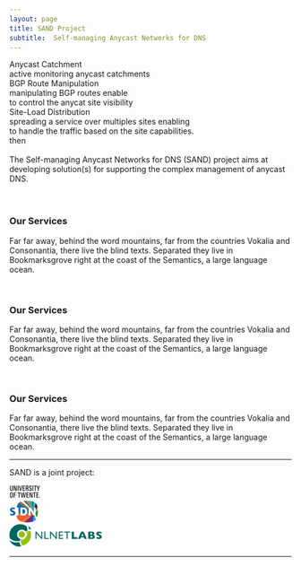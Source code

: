 ```yaml
---
layout: page
title: SAND Project
subtitle:  Self-managing Anycast Networks for DNS
---
```



<div class="wrapper">
  <div class="box a"> Anycast Catchment
    <div class="internal">
	  active monitoring anycast catchments <br> 
    </div>
  </div>

  <div class="box b">BGP Route Manipulation
      <div class="internal">
	  manipulating BGP routes enable <br>
      to control the anycat site visibility <br>
    </div>
  </div>
  
  <div class="box c"> Site-Load Distribution
      <div class="internal">
      spreading a service over multiples sites enabling <br>
	  to handle the traffic based on the site capabilities. <br>
      then
    </div>
  </div>
</div>
<br>
The Self-managing Anycast Networks for DNS (SAND) project aims at
developing solution(s) for supporting the complex management of
anycast DNS.
<br>
</div>
<div class="wrapper">
<div class="col-sm-10 col-sm-offset-3"> 
	<div class="row text-center"><br>
        <div class="col-md-4 col-sm-4">
            <img src="http://placehold.it/150/ffa500/ffffff/?text=Service%201" alt="" class="img-circle img-thumbnail">
            <h3>Our Services</h3>
            <p>Far far away, behind the word mountains, far from the countries Vokalia and Consonantia, there live the blind texts.
            Separated they live in Bookmarksgrove right at the coast of the Semantics, a large language ocean.</p>
        </div>
        <div class="col-md-4 col-sm-4">
            <img src="http://placehold.it/150/ffa500/ffffff/?text=Service%202" alt="" class="img-circle img-thumbnail">
            <h3>Our Services</h3>
            <p>Far far away, behind the word mountains, far from the countries Vokalia and Consonantia, there live the blind texts.
            Separated they live in Bookmarksgrove right at the coast of the Semantics, a large language ocean.</p>
        </div>
        <div class="col-md-4 col-sm-4">
            <img src="http://placehold.it/150/ffa500/ffffff/?text=Service%203" alt="" class="img-circle img-thumbnail">
            <h3>Our Services</h3>
            <p>Far far away, behind the word mountains, far from the countries Vokalia and Consonantia, there live the blind texts.
            Separated they live in Bookmarksgrove right at the coast of the Semantics, a large language ocean.</p>
        </div>
	</div>
</div>
</div>

<hr>
<p>SAND is a joint project:</p>
<div class="wrapper-sponsor">
  <div class="box a">
   <a href="http://www.utwente.nl/"><img src="/img/twente.png"></a>
  </div>
   <div class="box b">
   <a href="http://www.sidn.nl/"><img src="/img/sidn-logo.png"></a>
  </div>
   <div class="box c">
   <a href="https://nlnetlabs.nl/"><img src="/img/nlnetlab.png"></a>
  </div>
</div>
<hr>



